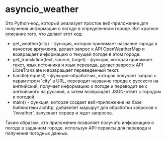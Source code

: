 # asyncio_weather

Это Python-код, который реализует простое веб-приложение для получения информации о погоде в определенном городе.
Вот краткое описание того, что делает этот код:
* get_weather(city) - функция, которая принимает название города в качестве аргумента, делает запрос к API OpenWeatherMap и возвращает информацию о текущей погоде в этом городе.
* get_translation(text, source, target) - функция, которая принимает текст, язык источника и язык перевода, делает запрос к API LibreTranslate и возвращает переведенный текст.
* handle(request) - функция-обработчик, которая получает запрос с параметром 'city' в URL, переводит название города с русского на английский, получает информацию о погоде и переводит ее с английского на русский, а затем возвращает JSON-ответ с городом и погодой.
* main() - функция, которая создает веб-приложение на базе библиотеки aiohttp, добавляет маршрут для обработки запросов к '/weather', запускает сервер и ждет запросов.

Таким образом, это приложение позволяет получать информацию о погоде в заданном городе, используя API-сервисы для перевода и получения погодных данных.
